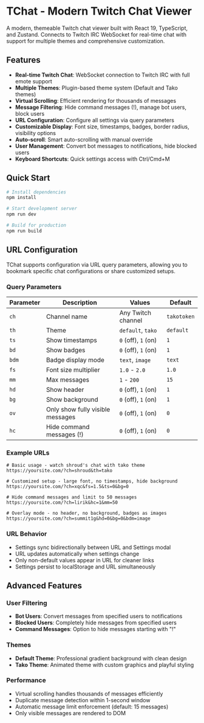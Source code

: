 # TChat - Modern Twitch Chat Viewer

A modern, themeable Twitch chat viewer built with React 19, TypeScript, and Zustand. Connects to Twitch IRC WebSocket for real-time chat with support for multiple themes and comprehensive customization.

## Features

- **Real-time Twitch Chat**: WebSocket connection to Twitch IRC with full emote support
- **Multiple Themes**: Plugin-based theme system (Default and Tako themes)
- **Virtual Scrolling**: Efficient rendering for thousands of messages
- **Message Filtering**: Hide command messages (!), manage bot users, block users
- **URL Configuration**: Configure all settings via query parameters
- **Customizable Display**: Font size, timestamps, badges, border radius, visibility options
- **Auto-scroll**: Smart auto-scrolling with manual override
- **User Management**: Convert bot messages to notifications, hide blocked users
- **Keyboard Shortcuts**: Quick settings access with Ctrl/Cmd+M

## Quick Start

```bash
# Install dependencies
npm install

# Start development server
npm run dev

# Build for production
npm run build
```

## URL Configuration

TChat supports configuration via URL query parameters, allowing you to bookmark specific chat configurations or share customized setups.

### Query Parameters

| Parameter | Description | Values | Default |
|-----------|-------------|---------|---------|
| `ch` | Channel name | Any Twitch channel | `takotoken` |
| `th` | Theme | `default`, `tako` | `default` |
| `ts` | Show timestamps | `0` (off), `1` (on) | `1` |
| `bd` | Show badges | `0` (off), `1` (on) | `1` |
| `bdm` | Badge display mode | `text`, `image` | `text` |
| `fs` | Font size multiplier | `1.0` - `2.0` | `1.0` |
| `mm` | Max messages | `1` - `200` | `15` |
| `hd` | Show header | `0` (off), `1` (on) | `1` |
| `bg` | Show background | `0` (off), `1` (on) | `1` |
| `ov` | Only show fully visible messages | `0` (off), `1` (on) | `0` |
| `hc` | Hide command messages (!) | `0` (off), `1` (on) | `0` |

### Example URLs

```
# Basic usage - watch shroud's chat with tako theme
https://yoursite.com/?ch=shroud&th=tako

# Customized setup - large font, no timestamps, hide background
https://yoursite.com/?ch=xqc&fs=1.5&ts=0&bg=0

# Hide command messages and limit to 50 messages
https://yoursite.com/?ch=lirik&hc=1&mm=50

# Overlay mode - no header, no background, badges as images
https://yoursite.com/?ch=summit1g&hd=0&bg=0&bdm=image
```

### URL Behavior

- Settings sync bidirectionally between URL and Settings modal
- URL updates automatically when settings change
- Only non-default values appear in URL for cleaner links
- Settings persist to localStorage and URL simultaneously

## Advanced Features

### User Filtering
- **Bot Users**: Convert messages from specified users to notifications
- **Blocked Users**: Completely hide messages from specified users
- **Command Messages**: Option to hide messages starting with "!"

### Themes
- **Default Theme**: Professional gradient background with clean design
- **Tako Theme**: Animated theme with custom graphics and playful styling

### Performance
- Virtual scrolling handles thousands of messages efficiently
- Duplicate message detection within 1-second window
- Automatic message limit enforcement (default: 15 messages)
- Only visible messages are rendered to DOM
